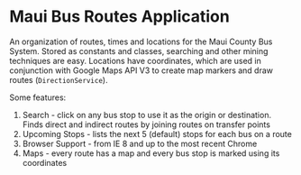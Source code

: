 Maui Bus Routes Application
========

An organization of routes, times and locations for the Maui County Bus System. Stored as constants and classes, searching and other mining techniques are easy. Locations have coordinates, which are used in conjunction with Google Maps API V3 to create map markers and draw routes (`DirectionService`). 

Some features:
  1. Search          - click on any bus stop to use it as the origin or destination. Finds direct and indirect routes by joining routes on transfer points
  2. Upcoming Stops  - lists the next 5 (default) stops for each bus on a route
  3. Browser Support - from IE 8 and up to the most recent Chrome
  4. Maps            - every route has a map and every bus stop is marked using its coordinates
